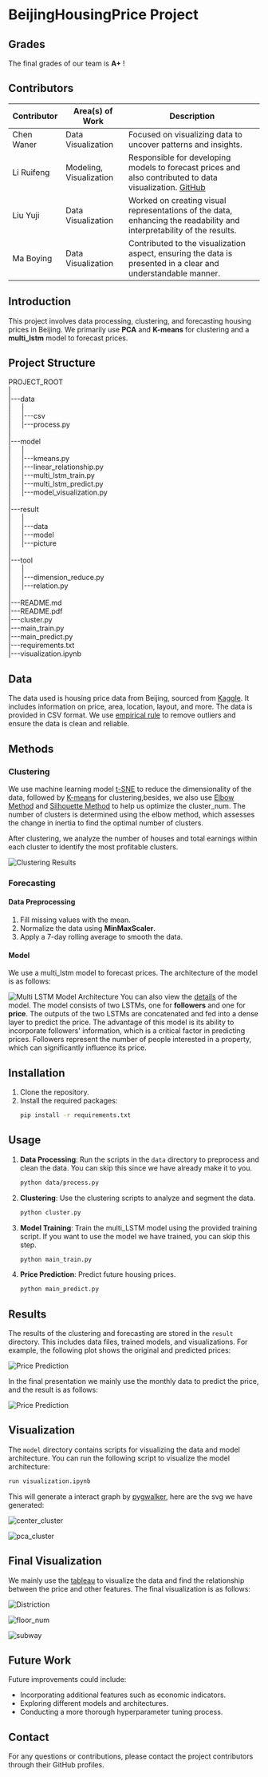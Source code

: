 # BeijingHousingPrice Project

## Grades

The final grades of our team is **A+** !

## Contributors

| Contributor    | Area(s) of Work          | Description                                                                                                                                          |
|----------------|--------------------------|------------------------------------------------------------------------------------------------------------------------------------------------------|
| Chen Waner     | Data Visualization       | Focused on visualizing data to uncover patterns and insights.                                                                                         |
| Li Ruifeng     | Modeling, Visualization  | Responsible for developing models to forecast prices and also contributed to data visualization. [GitHub](https://github.com/Ruibao996)                 |
| Liu Yuji       | Data Visualization       | Worked on creating visual representations of the data, enhancing the readability and interpretability of the results.                                  |
| Ma Boying      | Data Visualization       | Contributed to the visualization aspect, ensuring the data is presented in a clear and understandable manner.                                           |



## Introduction
This project involves data processing, clustering, and forecasting housing prices in Beijing. We primarily use **PCA** and **K-means** for clustering and a **multi_lstm** model to forecast prices.

## Project Structure

PROJECT_ROOT <br>
|  <br>
|---data <br>
| &emsp; | <br>
|  &emsp;  |---csv <br>
|  &emsp;  |---process.py <br>
|   <br>
|---model <br>
|    &emsp; | <br>
|    &emsp; |---kmeans.py <br>
|    &emsp; |---linear_relationship.py <br>
| &emsp;   |---multi_lstm_train.py <br>
| &emsp;   |---multi_lstm_predict.py <br>
| &emsp;   |---model_visualization.py <br>
|    <br>
|---result <br>
| &emsp;   | <br>
| &emsp;   |---data <br>
| &emsp;   |---model <br>
|  &emsp;  |---picture <br>
| <br>
|---tool <br>
|  &emsp;  | <br>
|  &emsp;  |---dimension_reduce.py <br>
|  &emsp;  |---relation.py <br>
| <br>
|---README.md <br>
|---README.pdf <br>
|---cluster.py <br>
|---main_train.py <br>
|---main_predict.py <br>
|---requirements.txt <br>
|---visualization.ipynb 


## Data
The data used is housing price data from Beijing, sourced from [Kaggle](https://www.kaggle.com/datasets/ruiqurm/lianjia). It includes information on price, area, location, layout, and more. The data is provided in CSV format. We use [empirical rule](https://en.wikipedia.org/wiki/68%E2%80%9395%E2%80%9399.7_rule) to remove outliers and ensure the data is clean and reliable.

## Methods
### Clustering
We use machine learning model [t-SNE](https://en.wikipedia.org/wiki/T-distributed_stochastic_neighbor_embedding) to reduce the dimensionality of the data, followed by [K-means](https://en.wikipedia.org/wiki/K-means_clustering) for clustering,besides, we also use [Elbow Method](https://en.wikipedia.org/wiki/Elbow_method_(clustering)) and [Silhouette Method](https://en.wikipedia.org/wiki/Silhouette_(clustering)) to help us optimize the cluster_num. The number of clusters is determined using the elbow method, which assesses the change in inertia to find the optimal number of clusters. 

After clustering, we analyze the number of houses and total earnings within each cluster to identify the most profitable clusters.

![Clustering Results](./result/picture/tsne_cluster_visualization_4.png "Clustering Results")
### Forecasting
#### Data Preprocessing
1. Fill missing values with the mean.
2. Normalize the data using **MinMaxScaler**.
3. Apply a 7-day rolling average to smooth the data.

#### Model
We use a multi_lstm model to forecast prices. The architecture of the model is as follows:

![Multi LSTM Model Architecture](./result/picture/Multi_LSTM.png "Multi LSTM Model Architecture")
You can also view the [details](./result/picture/lstm_model_visualization.png) of the model.
The model consists of two LSTMs, one for **followers** and one for **price**. The outputs of the two LSTMs are concatenated and fed into a dense layer to predict the price. The advantage of this model is its ability to incorporate followers' information, which is a critical factor in predicting prices. Followers represent the number of people interested in a property, which can significantly influence its price.

## Installation
1. Clone the repository.
2. Install the required packages:
    ```bash
    pip install -r requirements.txt
    ```

## Usage
1. **Data Processing**: Run the scripts in the `data` directory to preprocess and clean the data. You can skip this since we have already make it to you.
   
    ```bash
    python data/process.py
    ```
2. **Clustering**: Use the clustering scripts to analyze and segment the data.
    ```bash
    python cluster.py
    ```
3. **Model Training**: Train the multi_LSTM model using the provided training script. If you want to use the model we have trained, you can skip this step.
   
    ```bash
    python main_train.py
    ```
4. **Price Prediction**: Predict future housing prices.
   
    ```bash
    python main_predict.py
    ```

## Results
The results of the clustering and forecasting are stored in the `result` directory. This includes data files, trained models, and visualizations. For example, the following plot shows the original and predicted prices:

![Price Prediction](./result/picture/price_prediction_average.png)

In the final presentation we mainly use the monthly data to predict the price, and the result is as follows:

![Price Prediction](./result/picture/price_month.png)

## Visualization
The `model` directory contains scripts for visualizing the data and model architecture. You can run the following script to visualize the model architecture:

```bash
run visualization.ipynb
```

This will generate a interact graph by [pygwalker](https://kanaries.net/pygwalker), here are the svg we have generated:

![center_cluster](./result/picture/vis_center.png)

![pca_cluster](./result/picture/pca_cluster.png)

## Final Visualization
We mainly use the [tableau](https://www.tableau.com/) to visualize the data and find the relationship between the price and other features. The final visualization is as follows:

![Distriction](./result/picture/ee.gif)

![floor_num](./result/picture/floor_num.gif)

![subway](./result/picture/subway.gif)

## Future Work
Future improvements could include:
- Incorporating additional features such as economic indicators.
- Exploring different models and architectures.
- Conducting a more thorough hyperparameter tuning process.

## Contact
For any questions or contributions, please contact the project contributors through their GitHub profiles.
